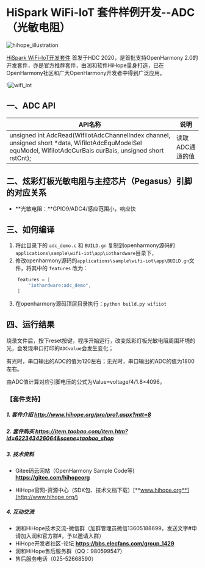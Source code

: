 # HiSpark WiFi-IoT 套件样例开发--ADC（光敏电阻）

![hihope_illustration](https://gitee.com/hihopeorg/hispark-hm-pegasus/raw/master/docs/figures/hihope_illustration.png)

[HiSpark WiFi-IoT开发套件](https://item.taobao.com/item.htm?spm=a1z10.1-c-s.w5003-23341819265.1.bf644a82Da9PZK&id=622343426064&scene=taobao_shop) 首发于HDC 2020，是首批支持OpenHarmony 2.0的开发套件，亦是官方推荐套件，由润和软件HiHope量身打造，已在OpenHarmony社区和广大OpenHarmony开发者中得到广泛应用。

!![wifi_iot](https://gitee.com/hihopeorg/hispark-hm-pegasus/raw/master/docs/figures/2.png)

## 一、ADC API

| API名称                                                      | 说明            |
| ------------------------------------------------------------ | --------------- |
| unsigned int AdcRead(WifiIotAdcChannelIndex channel, unsigned short *data, WifiIotAdcEquModelSel equModel, WifiIotAdcCurBais curBais, unsigned short rstCnt); | 读取ADC通道的值 |

## 二、炫彩灯板光敏电阻与主控芯片（Pegasus）引脚的对应关系

- **光敏电阻：**GPIO9/ADC4/感应范围小，响应快

## 三、如何编译

1. 将此目录下的 `adc_demo.c` 和 `BUILD.gn` 复制到openharmony源码的`applications\sample\wifi-iot\app\iothardware`目录下，
2. 修改openharmony源码的`applications\sample\wifi-iot\app\BUILD.gn`文件，将其中的 `features` 改为：

```c
    features = [
        "iothardware:adc_demo",
    ]
```

3. 在openharmony源码顶层目录执行：`python build.py wifiiot`

## 四、运行结果

烧录文件后，按下reset按键，程序开始运行，改变炫彩灯板光敏电阻周围环境的光，会发现串口打印的`ADCvalue`会发生变化；

有光时，串口输出的ADC的值为120左右；无光时，串口输出的ADC的值为1800左右。

由ADC值计算对应引脚电压的公式为Value=voltage/4/1.8×4096。



### 【套件支持】

##### 1. 套件介绍  http://www.hihope.org/pro/pro1.aspx?mtt=8

##### 2. 套件购买  https://item.taobao.com/item.htm?id=622343426064&scene=taobao_shop

##### 3. 技术资料

- Gitee码云网站（OpenHarmony Sample Code等) **https://gitee.com/hihopeorg**

- HiHope官网-资源中心（SDK包、技术文档下载）[**www.hihope.org**](http://www.hihope.org/)

##### 4. 互动交流

- 润和HiHope技术交流-微信群（加群管理员微信13605188699，发送文字#申请加入润和官方群#，予以邀请入群）
- HiHope开发者社区-论坛 **https://bbs.elecfans.com/group_1429**
- 润和HiHope售后服务群（QQ：980599547）
- 售后服务电话（025-52668590）

